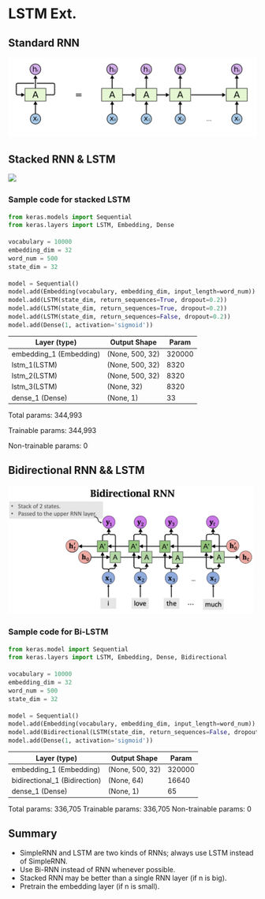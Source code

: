 # LSTM Ext.

## Standard RNN

![](<../.gitbook/assets/rnn1 (1).png>)

## Stacked RNN & LSTM

![](<../.gitbook/assets/stacked\_rnn\_1 (1).png>)

### Sample code for stacked LSTM

```python
from keras.models import Sequential
from keras.layers import LSTM, Embedding, Dense

vocabulary = 10000
embedding_dim = 32
word_num = 500
state_dim = 32

model = Sequential()
model.add(Embedding(vocabulary, embedding_dim, input_length=word_num))
model.add(LSTM(state_dim, return_sequences=True, dropout=0.2))
model.add(LSTM(state_dim, return_sequences=True, dropout=0.2))
model.add(LSTM(state_dim, return_sequences=False, dropout=0.2))
model.add(Dense(1, activation='sigmoid'))
```

| Layer (type)             | Output Shape    | Param  |
| ------------------------ | --------------- | ------ |
| embedding\_1 (Embedding) | (None, 500, 32) | 320000 |
| lstm\_1(LSTM)            | (None, 500, 32) | 8320   |
| lstm\_2(LSTM)            | (None, 500, 32) | 8320   |
| lstm\_3(LSTM)            | (None, 32)      | 8320   |
| dense\_1 (Dense)         | (None, 1)       | 33     |

Total params: 344,993

Trainable params: 344,993

Non-trainable params: 0

## Bidirectional RNN && LSTM

![](<../.gitbook/assets/bidirectional-rnn-1 (1).png>)

### Sample code for Bi-LSTM

```python
from keras.model import Sequential
from keras.layers import LSTM, Embedding, Dense, Bidirectional

vocabulary = 10000
embedding_dim = 32
word_num = 500
state_dim = 32

model = Sequential()
model.add(Embedding(vocabulary, embedding_dim, input_length=word_num))
model.add(Bidirectional(LSTM(state_dim, return_sequences=False, dropout=0.2)))
model.add(Dense(1, activation='sigmoid'))
```

| Layer (type)                   | Output Shape    | Param  |
| ------------------------------ | --------------- | ------ |
| embedding\_1 (Embedding)       | (None, 500, 32) | 320000 |
| bidirectional\_1 (Bidirection) | (None, 64)      | 16640  |
| dense\_1 (Dense)               | (None, 1)       | 65     |

Total params: 336,705 Trainable params: 336,705 Non-trainable params: 0

## Summary

* SimpleRNN and LSTM are two kinds of RNNs; always use LSTM instead of SimpleRNN.
* Use Bi-RNN instead of RNN whenever possible.
* Stacked RNN may be better than a single RNN layer (if n is big).
* Pretrain the embedding layer (if n is small).
